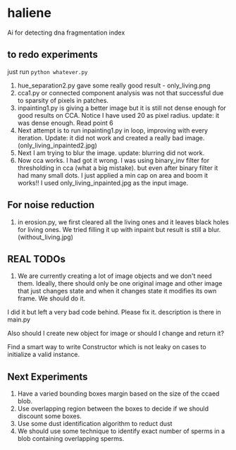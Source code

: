 # haliene
Ai for detecting dna fragmentation index

## to redo experiments

just run `python whatever.py`

1. hue_separation2.py gave some really good result - only_living.png
2. cca1.py or connected component analysis was not that successful due to sparsity of pixels in patches. 
3. inpainting1.py is giving a better image but it is still not dense enough for good results on CCA. Notice I have used 20 as pixel radius. update: it was dense enough. Read point 6 
4. Next attempt is to run inpainting1.py in loop, improving with every iteration. Update: it did not work and created a really bad image. (only_living_inpainted2.jpg)
5. Next I am trying to blur the image. update: blurring did not work.
6. Now cca works. I had got it wrong. I was using binary_inv filter for thresholding in cca (what a big mistake). but even after binary filter it had many small dots. I just applied a min cap on area and boom it works!! I used only_living_inpainted.jpg as the input image.


## For noise reduction

1. in erosion.py, we first cleared all the living ones and it leaves black holes for living ones. We tried filling it up with inpaint but result is still a blur. (without_living.jpg) 



## REAL TODOs

1. We are currently creating a lot of image objects and we don't need them. Ideally, there should only be one original image and other image that just changes state and when it changes state it modifies its own frame. We should do it. 

I did it but left a very bad code behind. Please fix it. description is there in main.py

Also should I create new object for image or should I change and return it?

Find a smart way to write Constructor which is not leaky on cases to initialize a valid instance. 


## Next Experiments

1. Have a varied bounding boxes margin based on the size of the ccaed blob. 
2. Use overlapping region between the boxes to decide if we should discount some boxes.
3. Use some dust identification algorithm to reduct dust
4. We should use some technique to identify exact number of sperms in a blob containing overlapping sperms. 
